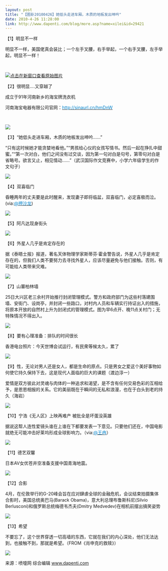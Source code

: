 ```yaml
---
layout: post
title: "【图卦20100426】她低头走进车厢，木质的地板发出呻吟"
date: 2010-4-26 11:28:00
link: http://www.dapenti.com/blog/more.asp?name=xilei&id=29421
---
```


<div class="oblog_text" align="left">
<p>【1】明显不一样</p>
<p>明显不一样，美国佬真会装比；一个左手叉腰，右手举起，一个右手叉腰，左手举起，明显不一样！</p>
<p>&#160;</p>
<p><a href="http://ptimg.org:88/dapenti/76880937aafa/h00hhihy.jpg" target="_blank"><img style="BORDER-BOTTOM-COLOR: #000000; BORDER-TOP-COLOR: #000000; BORDER-RIGHT-COLOR: #000000; BORDER-LEFT-COLOR: #000000" title="点击在新窗口查看原始图片" border="0" src="http://ptimg.org:88/dapenti/76880937aafa/h00hhihy.jpg" onload="java_script_:if(this.width&gt;500)this.width=500"></a></p>
<p>【2】很明显....又穿越了</p>
<p>成立于91年河南新乡的海宝牌洗衣机</p>
<p>河南海宝电器有限公司官网：<a href="http://sinaurl.cn/hmDnW" target="_blank"><font color="#0082cb">http://sinaurl.cn/hmDnW</font></a></p>
<p>&#160;</p>
<p><img style="BORDER-BOTTOM-COLOR: #000000; BORDER-TOP-COLOR: #000000; BORDER-RIGHT-COLOR: #000000; BORDER-LEFT-COLOR: #000000" border="0" src="http://ptimg.org:88/dapenti/855489387f41/gfm80ych.jpg"></p>
<p>【3】“她低头走进车厢，木质的地板发出呻吟……”</p>
<p>“只有这时候她才能贪婪地看他。”“男孩给心仪的女孩写情书。然后一起在挣扎中甜蜜。”“第一次对白，他们之间没有过交谈，因为第一句对白是句号，第零句对白是省略号。欲言又止，相见情动……”（武汉国际作文竞赛中，小学六年级学生的作文句子） </p>
<p><img style="BORDER-BOTTOM-COLOR: #000000; BORDER-TOP-COLOR: #000000; BORDER-RIGHT-COLOR: #000000; BORDER-LEFT-COLOR: #000000" border="0" src="http://ptimg.org:88/dapenti/90439938803e/po7o06k2.jpg"></p>
<p>【4】双喜临门</p>
<p>昏睡两年的丈夫要是此时醒来，发现妻子即将临盆，双喜临门，必定喜极而泣。(via:<a href="http://t.sina.com.cn/1446847653"><font color="#0082cb">@押沙龙</font></a>)</p>
<p><img style="BORDER-BOTTOM-COLOR: #000000; BORDER-TOP-COLOR: #000000; BORDER-RIGHT-COLOR: #000000; BORDER-LEFT-COLOR: #000000" border="0" src="http://ptimg.org:88/dapenti/1260993880b0/3fcvfdds.jpg"></p>
<p>【5】阿凡达现身街头</p>
<p><img style="BORDER-BOTTOM-COLOR: #000000; BORDER-TOP-COLOR: #000000; BORDER-RIGHT-COLOR: #000000; BORDER-LEFT-COLOR: #000000" border="0" src="http://ptimg.org:88/dapenti/861059388111/clhof3cp.jpg"></p>
<p>【6】外星人几乎是肯定存在的</p>
<p>据《泰晤士报》报道，著名天体物理学家斯蒂芬·霍金警告说，外星人几乎是肯定存在的，但我们人类不要努力去寻找外星人，应该尽量避免与他们接触。否则，有可能给人类带来灾难。</p>
<p><img style="BORDER-BOTTOM-COLOR: #000000; BORDER-TOP-COLOR: #000000; BORDER-RIGHT-COLOR: #000000; BORDER-LEFT-COLOR: #000000" border="0" src="http://ptimg.org:88/dapenti/696869388273/acbsqcad.jpg"></p>
<p>【7】山寨柏林墙</p>
<p>25日大兴区老三余村开始推行封闭管理模式。警方和政府部门为这些村落建围墙、安街门、设岗亭，并封闭一些路口，对村内人员和车辆实行持证出入的措施，将原本开放的自然村上升为封闭式的管理模式。图为早6点开、晚11点关村门；无特殊情况不得出入。</p>
<p><img style="BORDER-BOTTOM-COLOR: #000000; BORDER-TOP-COLOR: #000000; BORDER-RIGHT-COLOR: #000000; BORDER-LEFT-COLOR: #000000" border="0" src="http://ptimg.org:88/dapenti/624319385970/3uof3zp5.jpg"></p>
<p>【8】要有心理准备：排队的时间很长</p>
<p>香港电台照片：今天世博会试运行，有民衆等候太久，累了 </p>
<p><img style="BORDER-BOTTOM-COLOR: #000000; BORDER-TOP-COLOR: #000000; BORDER-RIGHT-COLOR: #000000; BORDER-LEFT-COLOR: #000000" border="0" src="http://ptimg.org:88/dapenti/272699388416/fa0j9w8y.jpg"></p>
<p>【9】性，无论对男人还是女人，都是生命的原点。只是男女之爱这个美好事物如何使它持久保持下去，这是现代人面临的巨大的课题（渡边淳一）</p>
<p>爱情是双方彼此对灵魂与肉体的一种追求和渴望，是不含有任何交易色彩的互相给予，是恩恩相报的关系。它的美丽既在于瞬间的无私和浪漫，也在于白头到老的持久（海岩） </p>
<p><span class="source_att MIB_linkbl"><a href="http://t.sina.com.cn/1653689003/3f4dfBagAj"><img style="BORDER-BOTTOM-COLOR: #000000; BORDER-TOP-COLOR: #000000; BORDER-RIGHT-COLOR: #000000; BORDER-LEFT-COLOR: #000000" border="0" src="http://ptimg.org:88/dapenti/176479388471/gfvzxkcn.jpg"></a></span></p>
<p>【10】宁浩《无人区》上映再难产 被批全是坏蛋没英雄</p>
<p>据说这帮人连性爱镜头谁在上谁在下都要发表一下意见。只要他们还在，中国电影就绝无可能冲击好莱坞形成全球影响力。（via:<a href="http://t.sina.com.cn/1197890497"><font color="#0082cb">@王冉</font></a>）</p>
<p><img style="BORDER-BOTTOM-COLOR: #000000; BORDER-TOP-COLOR: #000000; BORDER-RIGHT-COLOR: #000000; BORDER-LEFT-COLOR: #000000" border="0" src="http://ptimg.org:88/dapenti/884509386663/52vo253j.jpg"></p>
<p>【11】德艺双馨</p>
<p>日本AV女优苍井空准备支援中国青海地震。</p>
<p><img style="BORDER-BOTTOM-COLOR: #000000; BORDER-TOP-COLOR: #000000; BORDER-RIGHT-COLOR: #000000; BORDER-LEFT-COLOR: #000000" border="0" src="http://ptimg.org:88/dapenti/2361793885b1/hfx1hahr.jpg"></p>
<p>【12】合影</p>
<p>4月，在伦敦举行的G-20峰会旨在应对肆虐全球的金融危机，会议结束拍摄集体合影时，美国总统奥巴马(Barack Obama)，意大利总理布鲁斯科尼(Silvio Berlusconi)和俄罗斯总统梅德韦杰夫(Dmitry Medvedev)在相机前摆出搞笑姿势</p>
<p><img style="BORDER-BOTTOM-COLOR: #000000; BORDER-TOP-COLOR: #000000; BORDER-RIGHT-COLOR: #000000; BORDER-LEFT-COLOR: #000000" border="0" src="http://ptimg.org:88/dapenti/6352293885fd/bbnhpebj.jpg"></p>
<p>【13】希望</p>
<p>不要忘了，这个世界穿透一切高墙的东西，它就在我们的内心深处，他们无法达到，也接触不到，那就是希望。（FROM《肖申克的救赎》）</p>
<p><img style="BORDER-BOTTOM-COLOR: #000000; BORDER-TOP-COLOR: #000000; BORDER-RIGHT-COLOR: #000000; BORDER-LEFT-COLOR: #000000" border="0" src="http://ptimg.org:88/dapenti/961259388844/npn9qfza.jpg"></p>
<p>来源：喷嚏网 综合编辑 <a href="http://www.dapenti.com/">www.dapenti.com</a></p>
</div>
